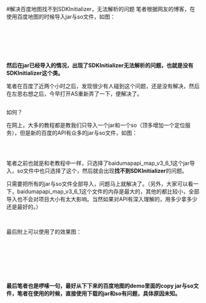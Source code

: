 #解决百度地图找不到SDKInitializer，无法解析的问题
笔者根据网友的博客，在使用百度地图的时候导入jar与so文件，如图：

 

 

 

**然后在jar已经导入的情况，出现了SDKInitializer无法解析的问题，也就是没有SDKInitializer这个类。**

笔者在百度了近两个小时之后，发现很少有人碰到这个问题，还是没有解决，然后在左思右想之后，今早打开AS重新弄了一下，便解决了。

<img alt="" class="has" src="https://img-blog.csdn.net/20151125171319586?watermark/2/text/aHR0cDovL2Jsb2cuY3Nkbi5uZXQv/font/5a6L5L2T/fontsize/400/fill/I0JBQkFCMA==/dissolve/70/gravity/Center">

如何？

在网上，大多的教程都是教我们只导入一个jar和一个so（顶多增加一个定位服务），但是新的百度的API有众多的jar与so文件，如图：

<img alt="" class="has" src="https://img-blog.csdn.net/20151117072534716?watermark/2/text/aHR0cDovL2Jsb2cuY3Nkbi5uZXQv/font/5a6L5L2T/fontsize/400/fill/I0JBQkFCMA==/dissolve/70/gravity/Center">

 

笔者之前也就是和老教程中一样，只选择了baidumapapi_map_v3_6_1这个jar导入，so文件中也只选择了这个，然后就会出现**找不到SDKInitializer**的问题。

只需要把所有的jar与so文件全部导入，问题马上就解决了。（另外，大家可以看一下，baidumapapi_map_v3_6_1这个文件的内存是最大的，其他的都比较小，全部导入也不会对项目大小有太大影响。当然如果对API有深入理解的，用多少拿多少还是最好的。）

 

最后附上可以使用了的效果图：

 

<img alt="" class="has" src="https://img-blog.csdn.net/20151117073108407?watermark/2/text/aHR0cDovL2Jsb2cuY3Nkbi5uZXQv/font/5a6L5L2T/fontsize/400/fill/I0JBQkFCMA==/dissolve/70/gravity/Center">

 

 

**最后笔者也是啰嗦一句，最好从下下来的百度地图的demo里面的copy jar与so文件，笔者在使用的时候，直接使用下载的jar和so有问题，具体原因未知。**